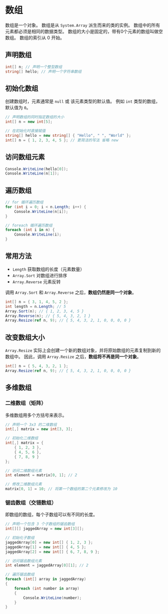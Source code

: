 # 数组

数组是一个对象。
数组是从 `System.Array` 派生而来的类的实例。
数组中的所有元素都必须是相同的数据类型。
数组的大小是固定的，带有0个元素的数组叫做空数组。
数组的索引从 0 开始。

## 声明数组

```cs
int[] n; // 声明一个整型数组
string[] hello; // 声明一个字符串数组
```

## 初始化数组

创建数组时，元素通常是 `null` 或 该元素类型的默认值。
例如 `int` 类型的数组，默认值为 `0`。


```cs
// 声明数组的同时指定数组的大小
int[] n = new int[5];

// 在初始化时直接赋值
string[] hello = new string[] { "Hello", " ", "World" };
int[] n = { 1, 2, 3, 4, 5 }; // 更简洁的写法 省略 new
```

## 访问数组元素

```cs
Console.WriteLine(hello[0]);
Console.WriteLine(n[1]);
```

## 遍历数组

```cs
// for 循环遍历数组
for (int i = 0; i < n.Length; i++) {
    Console.WriteLine(n[i]);
}

// foreach 循环遍历数组
foreach (int i in n) {
    Console.WriteLine(i);
}
```

## 常用方法

- `Length` 获取数组的长度（元素数量）
- `Array.Sort` 对数组进行排序
- `Array.Reverse` 元素反转

调用 `Array.Sort` 和 `Array.Reverse` 之后，**数组仍然是同一个对象**。

```cs
int[] n = { 3, 1, 4, 5, 2 };
int length = n.Length; // 5
Array.Sort(n); // { 1, 2, 3, 4, 5 }
Array.Reverse(n); // { 5, 4, 3, 2, 1 }
Array.Resize(ref n, 9); // { 5, 4, 3, 2, 1, 0, 0, 0, 0 }
```

## 改变数组大小

`Array.Resize` 实际上会创建一个新的数组对象，并将原始数组的元素复制到新的数组中。
因此，调用 `Array.Resize` 之后，**数组将不再是同一个对象**。

```cs
int[] n = { 5, 4, 3, 2, 1 };
Array.Resize(ref n, 9); // { 5, 4, 3, 2, 1, 0, 0, 0, 0 }
```

## 多维数组

### 二维数组（矩阵）

多维数组用多个方括号来表示。

```cs
// 声明一个 3x3 的二维数组
int[,] matrix = new int[3, 3];

// 初始化二维数组
int[,] matrix = {
    { 1, 2, 3 },
    { 4, 5, 6 },
    { 7, 8, 9 }
};

// 访问二维数组元素
int element = matrix[0, 1]; // 2

// 修改二维数组元素
matrix[0, 1] = 10; // 将第一个数组的第二个元素修改为 10
```

### 锯齿数组（交错数组）

即数组的数组，每个子数组可以有不同的长度。

```cs
// 声明一个包含 3 个子数组的锯齿数组
int[][] jaggedArray = new int[3][];

// 初始化子数组
jaggedArray[0] = new int[] { 1, 2, 3 };
jaggedArray[1] = new int[] { 4, 5 };
jaggedArray[2] = new int[] { 6, 7, 8, 9 };

// 访问锯齿数组元素
int element = jaggedArray[0][1]; // 2

// 遍历锯齿数组
foreach (int[] array in jaggedArray)
{
    foreach (int number in array)
    {
        Console.WriteLine(number);
    }
}
```
